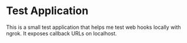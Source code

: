 # Test Application

This is a small test application that helps me test web hooks locally with
ngrok. It exposes callback URLs on localhost.
